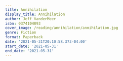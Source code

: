 ```yaml
---
title: Annihilation
display_title: Annihilation
author: Jeff VanderMeer
isbn: 0374104093
cover_image: /reading/annihilation/annihilation.jpg
genre: Fiction
format: Paperback
date: '2021-05-31T20:10:58.373-04:00'
start_date: '2021-05-31'
end_date: '2021-05-31'
---
```


